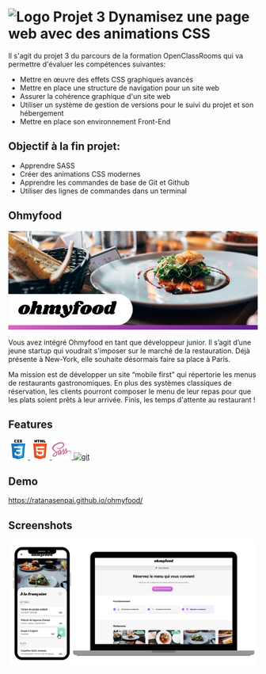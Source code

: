 
#  ![Logo](https://github.com/thierry-laval/archives/blob/master/images/Logo_OpenClassrooms.png?raw=true) Projet 3 Dynamisez une page web avec des animations CSS

Il s'agit du projet 3 du parcours de la formation OpenClassRooms qui va permettre d'évaluer les compétences suivantes:

- Mettre en œuvre des effets CSS graphiques avancés
- Mettre en place une structure de navigation pour un site web
- Assurer la cohérence graphique d'un site web
- Utiliser un système de gestion de versions pour le suivi du projet et son hébergement
- Mettre en place son environnement Front-End

## Objectif à la fin projet:
- Apprendre SASS
- Créer des animations CSS modernes
- Apprendre les commandes de base de Git et Github
- Utiliser des lignes de commandes dans un terminal
  
## Ohmyfood

![Logo](https://github.com/RatanaSenpai/ohmyfood/blob/main/screenshot.png)

Vous avez intégré Ohmyfood en tant que développeur junior. Il s’agit d’une jeune startup qui voudrait s'imposer sur le marché de la restauration. Déjà présente à New-York, elle souhaite désormais faire sa place à Paris. 

Ma mission est de développer un site “mobile first” qui répertorie les menus de restaurants gastronomiques. En plus des systèmes classiques de réservation, les clients pourront composer le menu de leur repas pour que les plats soient prêts à leur arrivée. Finis, les temps d'attente au restaurant !
## Features

<p align="left"> <a href="https://www.w3schools.com/css/" target="_blank" rel="noreferrer"> <img src="https://raw.githubusercontent.com/devicons/devicon/master/icons/css3/css3-original-wordmark.svg" alt="css3" width="40" height="40"/> </a>  <a href="https://www.w3.org/html/" target="_blank" rel="noreferrer"> <img src="https://raw.githubusercontent.com/devicons/devicon/master/icons/html5/html5-original-wordmark.svg" alt="html5" width="40" height="40"/> </a> <a href="https://sass-lang.com" target="_blank" rel="noreferrer"> <img src="https://raw.githubusercontent.com/devicons/devicon/master/icons/sass/sass-original.svg" alt="sass" width="40" height="40"/> </a><a href="https://git-scm.com/" target="_blank" rel="noreferrer"> <img src="https://www.vectorlogo.zone/logos/git-scm/git-scm-icon.svg" alt="git" width="40" height="40"/> </a> </p>


## Demo

https://ratanasenpai.github.io/ohmyfood/


## Screenshots

![App Screenshot](https://github.com/RatanaSenpai/ohmyfood/blob/main/mockup.png)

